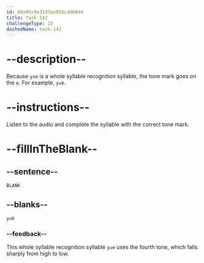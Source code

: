 ```yaml
---
id: 68a05c9e31d7ee936cdd6844
title: Task 142
challengeType: 22
dashedName: task-142
---
```


<!-- (Audio) A: yuè -->

# --description--

Because `yue` is a whole syllable recognition syllable, the tone mark goes on the `e`. For example, `yuè`.

# --instructions--

Listen to the audio and complete the syllable with the correct tone mark.

# --fillInTheBlank--

## --sentence--

`BLANK`

## --blanks--

`yuè`

### --feedback--

This whole syllable recognition syllable `yue` uses the fourth tone, which falls sharply from high to low.
